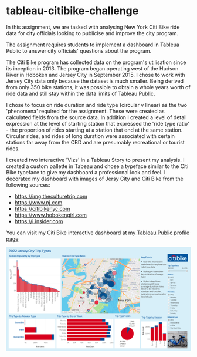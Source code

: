 # tableau-citibike-challenge

In this assignment, we are tasked with analysing New York Citi Bike ride data for city officials looking to publicise and improve the city program.

The assignment requires students to implement a dashboard in Tableua Public to answer city officials' questions about the program.

The Citi Bike program has collected data on the program's utilisation since its inception in 2013. The program began operating west of the Hudson River in Hoboken and Jersey City in September 2015. I chose to work with Jersey City data only because the dataset is much smaller. Being derived from only 350 bike stations, it was possible to obtain a whole years worth of ride data and still stay within the data limits of Tableau Public.

I chose to focus on ride duration and ride type (circular v linear) as the two 'phenomena' required for the assignment. These were created as calculated fields from the source data. In addition I created a level of detail expression at the level of starting station that expressed the 'ride type ratio' - the proportion of rides starting at a station that end at the same station. Circular rides, and rides of long duration were associated with certain stations far away from the CBD and are presumably recreational or tourist rides.

I created two interactive 'Vizs' in a Tableau Story to present my analysis. I created a custom pallette in Tabeau and chose a typeface similar to the Citi Bike typeface to give my dashboard a professional look and feel. I decorated my dashboard with images of Jersy City and Citi Bike from the following sources:

- https://img.theculturetrip.com
- https://www.nj.com
- https://citibikenyc.com
- https://www.hobokengirl.com
- https://i.insider.com

You can visit my Citi Bike interactive dashboard at [my Tableau Public profile page](https://public.tableau.com/views/JC2022CitiBikeRideData/JC2022Story?:language=en-US&publish=yes&:display_count=n&:origin=viz_share_link)

![screenshot](screenshot.png)
